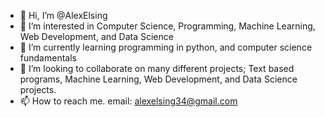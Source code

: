 - 👋 Hi, I’m @AlexElsing
- 👀 I’m interested in Computer Science, Programming, Machine Learning, Web Development, and Data Science
- 🌱 I’m currently learning programming in python, and computer science fundamentals 
- 💞️ I’m looking to collaborate on many different projects; Text based programs, Machine Learning, Web Development, and Data Science projects.
- 📫 How to reach me. email: alexelsing34@gmail.com

<!---
AlexElsing/AlexElsing is a ✨ special ✨ repository because its `README.md` (this file) appears on your GitHub profile.
You can click the Preview link to take a look at your changes.
--->
